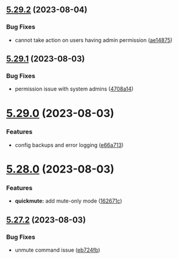 ## [5.29.2](https://github.com/onesoft-sudo/sudobot/compare/v5.29.1...v5.29.2) (2023-08-04)


### Bug Fixes

* cannot take action on users having admin permission ([ae14875](https://github.com/onesoft-sudo/sudobot/commit/ae148755fee45d48529aad1936cefbc34448a25a))



## [5.29.1](https://github.com/onesoft-sudo/sudobot/compare/v5.29.0...v5.29.1) (2023-08-03)


### Bug Fixes

* permission issue with system admins ([4708a14](https://github.com/onesoft-sudo/sudobot/commit/4708a147d6953b04b097f502728d562844e5ce18))



# [5.29.0](https://github.com/onesoft-sudo/sudobot/compare/v5.28.0...v5.29.0) (2023-08-03)


### Features

* config backups and error logging ([e66a713](https://github.com/onesoft-sudo/sudobot/commit/e66a713c71177cb47e96253a86785f463f5d7489))



# [5.28.0](https://github.com/onesoft-sudo/sudobot/compare/v5.27.2...v5.28.0) (2023-08-03)


### Features

* **quickmute:** add mute-only mode ([162671c](https://github.com/onesoft-sudo/sudobot/commit/162671cb6a6478e172e79f25e7a2cbbb92dee087))



## [5.27.2](https://github.com/onesoft-sudo/sudobot/compare/v5.27.1...v5.27.2) (2023-08-03)


### Bug Fixes

* unmute command issue ([eb724fb](https://github.com/onesoft-sudo/sudobot/commit/eb724fb8993841d52437ea30327dc8b81da365a1))



